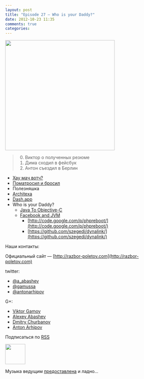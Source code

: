 ```yaml
---
layout: post
title: "Episode 27 — Who is your Daddy?"
date: 2012-10-23 11:35
comments: true
categories: 
---
```

<!-- topics goes here-->

<img border="0" width="350" height="350" src="http://s.rpod.ru/data/pictures/00/00/01/01/92/cbbdc8a6ee6eeea8b1e043b680767af7.png"/>

> 0. Виктор о полученных резюме
> 0. Дима сходил в фейсбук
> 0. Антон съездил в Берлин

- [Хау мач вотч?](http://www.h-online.com/open/news/item/JSR-310-s-Date-and-Time-API-added-to-JDK-8-1708647.html
)
- [Поматросил и бросил](http://java.dzone.com/articles/puppet-java-developers)
- Полезняшка
 - [Architexa](http://java.dzone.com/articles/architexa-fine-code-reading)
 - [Dash.app](http://kapeli.com/dash/)
- Who is your Daddy?
    - [Java To Objective-C](http://google-opensource.blogspot.com/2012/09/j2objc-java-to-ios-objective-c.html)
    - [Facebook and JVM](http://nerds-central.blogspot.fr/2012/08/facebook-moving-to-jvm.html)
        - [http://code.google.com/p/phpreboot/](http://code.google.com/p/phpreboot/)
        - [https://github.com/szegedi/dynalink/](https://github.com/szegedi/dynalink/)
        
Наши контакты:

Официальный сайт — [http://razbor-poletov.com](http://razbor-poletov.com)

twitter:

 * [@a_abashev](https://twitter.com/#!/a_abashev) 
 * [@gamussa](https://twitter.com/#!/gamussa)
 * [@antonarhipov](https://twitter.com/antonarhipov)

G+:

 * [Viktor Gamov](http://gplus.to/gAmUssA) 
 * [Alexey Abashev](http://gplus.to/aabashev) 
 * [Dmitry Churbanov](http://gplus.to/dmitryc)
 * [Anton Arhipov](https://plus.google.com/105779776776467952201) 

<!-- player goes here-->
<audio preload="none">
  <source src="http://traffic.libsyn.com/razborpoletov/razbor_27.mp3" type="audio/mp3" />
  Your browser does not support the audio tag.
</audio>

Подписаться по [RSS](http://feeds.feedburner.com/razbor-podcast)
<!-- episode file link goes here-->
<a href="http://traffic.libsyn.com/razborpoletov/razbor_27.mp3" imageanchor="1" style="clear: left; margin-bottom: 1em; margin-left: auto; margin-right: 2em;"><img border="0" height="64" src="http://2.bp.blogspot.com/-qkfh8Q--dks/T0gixAMzuII/AAAAAAAAHD0/O5LbF3vvBNQ/s200/1330127522_mp3.png" width="64" /></a>

Музыка ведущим [предоставлена](http://www.audiobank.fm/single-music/27/111/More-And-Less/) и ладно...
